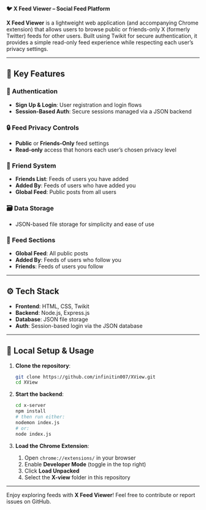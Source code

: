 **🐦 X Feed Viewer – Social Feed Platform**

**X Feed Viewer** is a lightweight web application (and accompanying Chrome extension) that allows users to browse public or friends-only X (formerly Twitter) feeds for other users. Built using Twikit for secure authentication, it provides a simple read-only feed experience while respecting each user’s privacy settings.

---

## 🌟 Key Features

### 🔐 Authentication

* **Sign Up & Login**: User registration and login flows
* **Session-Based Auth**: Secure sessions managed via a JSON backend

### 🔒 Feed Privacy Controls

* **Public** or **Friends-Only** feed settings
* **Read-only** access that honors each user’s chosen privacy level

### 👥 Friend System

* **Friends List**: Feeds of users you have added
* **Added By**: Feeds of users who have added you
* **Global Feed**: Public posts from all users

### 🗃 Data Storage

* JSON-based file storage for simplicity and ease of use

### 🧭 Feed Sections

* **Global Feed**: All public posts
* **Added By**: Feeds of users who follow you
* **Friends**: Feeds of users you follow

---

## ⚙ Tech Stack

* **Frontend**: HTML, CSS, Twikit
* **Backend**: Node.js, Express.js
* **Database**: JSON file storage
* **Auth**: Session-based login via the JSON database

---

## 🚀 Local Setup & Usage

1. **Clone the repository**:

   ```bash
   git clone https://github.com/infinitin007/XView.git
   cd XView
   ```

2. **Start the backend**:

   ```bash
   cd x-server
   npm install
   # then run either:
   nodemon index.js
   # or:
   node index.js
   ```

3. **Load the Chrome Extension**:

   1. Open `chrome://extensions/` in your browser
   2. Enable **Developer Mode** (toggle in the top right)
   3. Click **Load Unpacked**
   4. Select the **X-view** folder in this repository

---

Enjoy exploring feeds with **X Feed Viewer**! Feel free to contribute or report issues on GitHub.